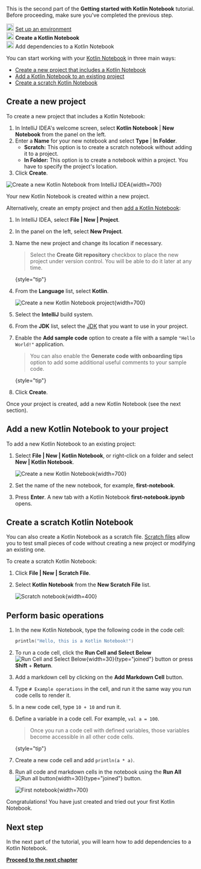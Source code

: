 [//]: # (title: Create your first Kotlin Notebook)

<tldr>
   <p>This is the second part of the <strong>Getting started with Kotlin Notebook</strong> tutorial. Before proceeding, make sure you've completed the previous step.</p>
   <p><img src="icon-1-done.svg" width="20" alt="First step"/> <a href="kotlin-notebook-set-up-env.md">Set up an environment</a><br/>
      <img src="icon-2.svg" width="20" alt="Second step"/> <strong>Create a Kotlin Notebook</strong><br/>
      <img src="icon-3-todo.svg" width="20" alt="Third step"/> Add dependencies to a Kotlin Notebook<br/>
  </p>
</tldr>

You can start working with your [Kotlin Notebook](kotlin-notebook-overview.md) in three main ways:

* [Create a new project that includes a Kotlin Notebook](#create-a-new-project) 
* [Add a Kotlin Notebook to an existing project](#add-a-new-kotlin-notebook-to-your-project)
* [Create a scratch Kotlin Notebook](#create-a-scratch-kotlin-notebook)

## Create a new project 

To create a new project that includes a Kotlin Notebook:

1. In IntelliJ IDEA's welcome screen, select **Kotlin Notebook** | **New Notebook** from the panel on the left.
2. Enter a **Name** for your new notebook and select **Type** | **In Folder**.
   * **Scratch:** This option is to create a scratch notebook without adding it to a project.
   * **In Folder:** This option is to create a notebook within a project. You have to specify the project's location.
3. Click **Create**.

![Create a new Kotlin Notebook from IntelliJ IDEA](create-notebook-welcome.png){width=700}

Your new Kotlin Notebook is created within a new project.

Alternatively, create an empty project and then [add a Kotlin Notebook](#add-a-new-kotlin-notebook-to-your-project):

1. In IntelliJ IDEA, select **File | New | Project**.
2. In the panel on the left, select **New Project**. 
3. Name the new project and change its location if necessary.

   > Select the **Create Git repository** checkbox to place the new project under version control. 
   > You will be able to do it later at any time.
   > 
   {style="tip"}

4. From the **Language** list, select **Kotlin**.

   ![Create a new Kotlin Notebook project](new-notebook-project.png){width=700}

5. Select the **IntelliJ** build system.
6. From the **JDK** list, select the [JDK](https://www.oracle.com/java/technologies/downloads/) that you want to use in your project.
7. Enable the **Add sample code** option to create a file with a sample `"Hello World!"` application.

   > You can also enable the **Generate code with onboarding tips** option to add some additional useful comments to your sample code.
   > 
   {style="tip"}

8. Click **Create**.


Once your project is created, add a new Kotlin Notebook (see the next section).

## Add a new Kotlin Notebook to your project

To add a new Kotlin Notebook to an existing project: 

1. Select **File | New | Kotlin Notebook**, or right-click on a folder and select **New | Kotlin Notebook**.

   ![Create a new Kotlin Notebook](new-notebook.png){width=700}

2. Set the name of the new notebook, for example, **first-notebook**.
3. Press **Enter**. A new tab with a Kotlin Notebook **first-notebook.ipynb** opens.

## Create a scratch Kotlin Notebook

You can also create a Kotlin Notebook as a scratch file. [Scratch files](https://www.jetbrains.com/help/idea/scratches.html#create-scratch-file) allow 
you to test small pieces of code without creating a new project or modifying an existing one.

To create a scratch Kotlin Notebook:

1. Click **File | New | Scratch File**.
2. Select **Kotlin Notebook** from the **New Scratch File** list.

   ![Scratch notebook](kotlin-notebook-scratch-file.png){width=400}

## Perform basic operations

1. In the new Kotlin Notebook, type the following code in the code cell:

   ```kotlin
   println("Hello, this is a Kotlin Notebook!")
   ```

2. To run a code cell, click the **Run Cell and Select Below** ![Run Cell and Select Below](run-cell-and-select-below.png){width=30}{type="joined"} button or press **Shift** + **Return**.
3. Add a markdown cell by clicking on the **Add Markdown Cell** button.
4. Type `# Example operations` in the cell, and run it the same way you run code cells to render it.
5. In a new code cell, type `10 + 10` and run it.
6. Define a variable in a code cell. For example, `val a = 100`.

   > Once you run a code cell with defined variables, those variables become accessible in all other code cells.
   >
   {style="tip"}

7. Create a new code cell and add `println(a * a)`.
8. Run all code and markdown cells in the notebook using the **Run All** ![Run all button](run-all-button.png){width=30}{type="joined"} button.

   ![First notebook](first-notebook.png){width=700}

Congratulations! You have just created and tried out your first Kotlin Notebook.


## Next step

In the next part of the tutorial, you will learn how to add dependencies to a Kotlin Notebook.

**[Proceed to the next chapter](kotlin-notebook-add-dependencies.md)**
